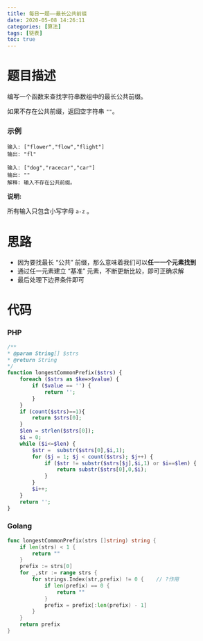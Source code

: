 ```yaml
---
title: 每日一题——最长公共前缀
date: 2020-05-08 14:26:11
categories: [算法]
tags: [链表]
toc: true
---
```


# 题目描述

编写一个函数来查找字符串数组中的最长公共前缀。

如果不存在公共前缀，返回空字符串 `""`。

### 示例

```
输入: ["flower","flow","flight"]
输出: "fl"

输入: ["dog","racecar","car"]
输出: ""
解释: 输入不存在公共前缀。
```

**说明:**

所有输入只包含小写字母 `a-z` 。

# 思路

- 因为要找最长 “公共” 前缀，那么意味着我们可以**任一一个元素找到**
- 通过任一元素建立 “基准” 元素，不断更新比较，即可正确求解
- 最后处理下边界条件即可

# 代码

### PHP

```php
/**
* @param String[] $strs
* @return String
*/
function longestCommonPrefix($strs) {
    foreach ($strs as $ke=>$value) {
        if ($value == '') {
            return '';
        }
    }
    if (count($strs)==1){
        return $strs[0];
    }        
    $len = strlen($strs[0]);
    $i = 0;
    while ($i<=$len) {
        $str =  substr($strs[0],$i,1);
        for ($j = 1; $j < count($strs); $j++) {
            if ($str != substr($strs[$j],$i,1) or $i==$len) {                    
                return substr($strs[0],0,$i);
            }
        }
        $i++;
    }
    return '';
}
```

### Golang

```go
func longestCommonPrefix(strs []string) string {
    if len(strs) < 1 {
        return ""
    }
    prefix := strs[0]
    for _,str := range strs {
        for strings.Index(str,prefix) != 0 {	// ?作用
            if len(prefix) == 0 {
                return ""
            }
            prefix = prefix[:len(prefix) - 1]
        }
    }
    return prefix
}
```



